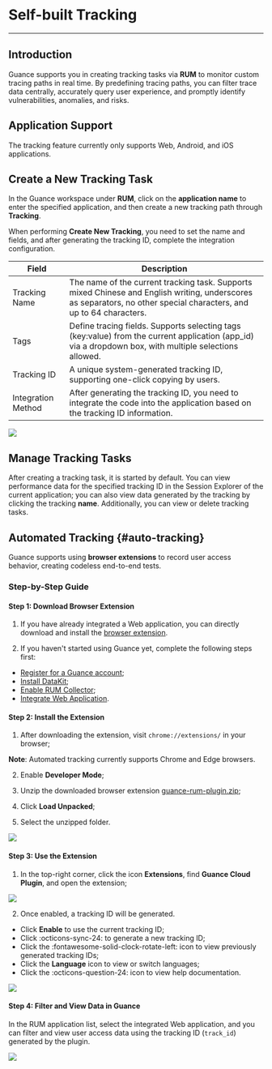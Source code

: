 # Self-built Tracking
---

## Introduction

Guance supports you in creating tracking tasks via **RUM** to monitor custom tracing paths in real time. By predefining tracing paths, you can filter trace data centrally, accurately query user experience, and promptly identify vulnerabilities, anomalies, and risks.

## Application Support

The tracking feature currently only supports Web, Android, and iOS applications.

## Create a New Tracking Task

In the Guance workspace under **RUM**, click on the **application name** to enter the specified application, and then create a new tracking path through **Tracking**.

When performing **Create New Tracking**, you need to set the name and fields, and after generating the tracking ID, complete the integration configuration.

| Field      | Description                          |
| ----------- | ------------------------------------ |
| Tracking Name       | The name of the current tracking task. Supports mixed Chinese and English writing, underscores as separators, no other special characters, and up to 64 characters.  |
| Tags       | Define tracing fields. Supports selecting tags (key:value) from the current application (app_id) via a dropdown box, with multiple selections allowed. |
| Tracking ID    | A unique system-generated tracking ID, supporting one-click copying by users. |
| Integration Method     | After generating the tracking ID, you need to integrate the code into the application based on the tracking ID information.                          |

![](img/image_2.png)

## Manage Tracking Tasks

After creating a tracking task, it is started by default. You can view performance data for the specified tracking ID in the Session Explorer of the current application; you can also view data generated by the tracking by clicking the tracking **name**. Additionally, you can view or delete tracking tasks.


## Automated Tracking {#auto-tracking}

Guance supports using **browser extensions** to record user access behavior, creating codeless end-to-end tests.

### Step-by-Step Guide

#### Step 1: Download Browser Extension

1. If you have already integrated a Web application, you can directly download and install the [browser extension](https://static.guance.com/guance-plugin/guance-rum-plugin.zip).

2. If you haven't started using Guance yet, complete the following steps first:

 - [Register for a Guance account](https://www.guance.com/);  
 - [Install DataKit](../datakit/datakit-install.md);  
 - [Enable RUM Collector](../integrations/rum.md);  
 - [Integrate Web Application](web/app-access.md).

#### Step 2: Install the Extension

1. After downloading the extension, visit `chrome://extensions/` in your browser;

**Note**: Automated tracking currently supports Chrome and Edge browsers.

2. Enable **Developer Mode**;

3. Unzip the downloaded browser extension [guance-rum-plugin.zip](https://static.guance.com/guance-plugin/guance-rum-plugin.zip);

4. Click **Load Unpacked**;

5. Select the unzipped folder.

![](img/8.auto-tracking_1.png)

#### Step 3: Use the Extension

1. In the top-right corner, click the icon **Extensions**, find **Guance Cloud Plugin**, and open the extension;

![](img/8.auto-tracking_2.png)

2. Once enabled, a tracking ID will be generated.

- Click **Enable** to use the current tracking ID;
- Click :octicons-sync-24: to generate a new tracking ID;
- Click the :fontawesome-solid-clock-rotate-left: icon to view previously generated tracking IDs;
- Click the **Language** icon to view or switch languages;
- Click the :octicons-question-24: icon to view help documentation.

![](img/8.auto-tracking_3.png)

#### Step 4: Filter and View Data in Guance

In the RUM application list, select the integrated Web application, and you can filter and view user access data using the tracking ID (`track_id`) generated by the plugin.

![](img/8.auto-tracking_4.png)